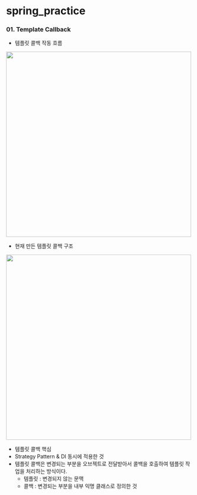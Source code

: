 # spring_practice

### 01. Template Callback

- 템플릿 콜백 작동 흐름
<img src="" width="500" height="500"/>

- 현재 만든 템플릿 콜백 구조
<img src="" width="500" height="500"/>

- 템플릿 콜백 핵심
- Strategy Pattern & DI 동시에 적용한 것 
- 템플릿 콜백은 변경되는 부분을 오브젝트로 전달받아서 콜백을 호출하여 템플릿 작업을 처리하는 방식이다.
  - 템플릿 : 변경되지 않는 문맥
  - 콜백 : 변경되는 부분을 내부 익명 클래스로 정의한 것 


